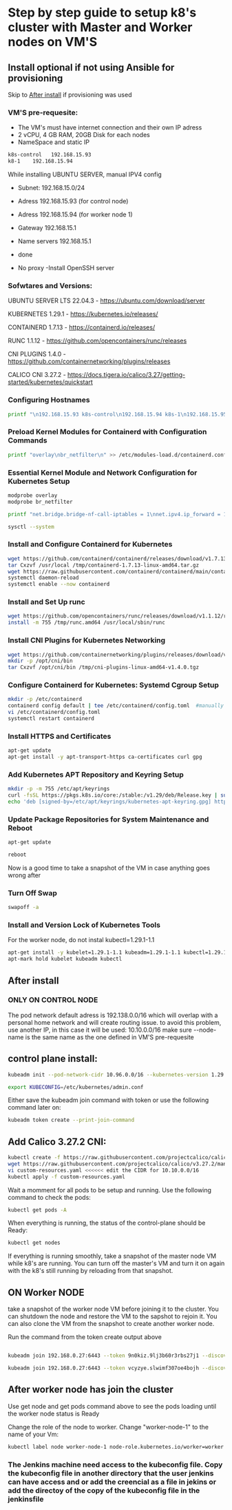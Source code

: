 # Step by step guide to setup k8's cluster with Master and Worker nodes on VM'S

## Install optional if not using Ansible for provisioning
Skip to [After install](#After-install) if provisioning was used

### VM'S pre-requesite:
- The VM's must have internet connection and their own IP adress
- 2 vCPU, 4 GB RAM, 20GB Disk for each nodes
- NameSpace and static IP
```sh
k8s-control   192.168.15.93
k8-1    192.168.15.94
```
While installing UBUNTU SERVER, manual IPV4 config
- Subnet: 192.168.15.0/24
- Adress 192.168.15.93 (for control node)
- Adress 192.168.15.94 (for worker node 1)
- Gateway 192.168.15.1
- Name servers 192.168.15.1
- done

- No proxy
-Install OpenSSH server

### Sofwtares and Versions:
UBUNTU SERVER LTS 22.04.3 - https://ubuntu.com/download/server

KUBERNETES 1.29.1         - https://kubernetes.io/releases/

CONTAINERD 1.7.13         - https://containerd.io/releases/

RUNC 1.1.12               - https://github.com/opencontainers/runc/releases

CNI PLUGINS 1.4.0         - https://github.com/containernetworking/plugins/releases

CALICO CNI 3.27.2         - https://docs.tigera.io/calico/3.27/getting-started/kubernetes/quickstart

### Configuring Hostnames
```sh
printf "\n192.168.15.93 k8s-control\n192.168.15.94 k8s-1\n192.168.15.95 k8s-2\n\n" >> /etc/hosts
```
### Preload Kernel Modules for Containerd with Configuration Commands
```sh
printf "overlay\nbr_netfilter\n" >> /etc/modules-load.d/containerd.conf
```

### Essential Kernel Module and Network Configuration for Kubernetes Setup
```sh
modprobe overlay
modprobe br_netfilter

printf "net.bridge.bridge-nf-call-iptables = 1\nnet.ipv4.ip_forward = 1\nnet.bridge.bridge-nf-call-ip6tables = 1\n" >> /etc/sysctl.d/99-kubernetes-cri.conf

sysctl --system
```

### Install and Configure Containerd for Kubernetes
```sh
wget https://github.com/containerd/containerd/releases/download/v1.7.13/containerd-1.7.13-linux-amd64.tar.gz -P /tmp/
tar Cxzvf /usr/local /tmp/containerd-1.7.13-linux-amd64.tar.gz
wget https://raw.githubusercontent.com/containerd/containerd/main/containerd.service -P /etc/systemd/system/
systemctl daemon-reload
systemctl enable --now containerd
```

### Install and Set Up runc
```sh
wget https://github.com/opencontainers/runc/releases/download/v1.1.12/runc.amd64 -P /tmp/
install -m 755 /tmp/runc.amd64 /usr/local/sbin/runc
```

### Install CNI Plugins for Kubernetes Networking
```sh
wget https://github.com/containernetworking/plugins/releases/download/v1.4.0/cni-plugins-linux-amd64-v1.4.0.tgz -P /tmp/
mkdir -p /opt/cni/bin
tar Cxzvf /opt/cni/bin /tmp/cni-plugins-linux-amd64-v1.4.0.tgz
```

### Configure Containerd for Kubernetes: Systemd Cgroup Setup
```sh
mkdir -p /etc/containerd
containerd config default | tee /etc/containerd/config.toml  #manually edit and change SystemdCgroup to true (not systemd_cgroup)
vi /etc/containerd/config.toml
systemctl restart containerd
```

### Install HTTPS and Certificates
```sh
apt-get update
apt-get install -y apt-transport-https ca-certificates curl gpg
```

### Add Kubernetes APT Repository and Keyring Setup
```sh
mkdir -p -m 755 /etc/apt/keyrings
curl -fsSL https://pkgs.k8s.io/core:/stable:/v1.29/deb/Release.key | sudo gpg --dearmor -o /etc/apt/keyrings/kubernetes-apt-keyring.gpg
echo 'deb [signed-by=/etc/apt/keyrings/kubernetes-apt-keyring.gpg] https://pkgs.k8s.io/core:/stable:/v1.29/deb/ /' | sudo tee /etc/apt/sources.list.d/kubernetes.list
```

### Update Package Repositories for System Maintenance and Reboot
```sh
apt-get update

reboot
```
Now is a good time to take a snapshot of the VM in case anything goes wrong after

### Turn Off Swap 
```sh
swapoff -a
```

### Install and Version Lock of Kubernetes Tools
For the worker node, do not instal kubectl=1.29.1-1.1

```sh
apt-get install -y kubelet=1.29.1-1.1 kubeadm=1.29.1-1.1 kubectl=1.29.1-1.1
apt-mark hold kubelet kubeadm kubectl
```


## After install
### ONLY ON CONTROL NODE
The pod network default adress is 192.138.0.0/16 which will overlap with a personal home network and will create routing issue.
to avoid this problem, use another IP, in this case it will be used: 10.10.0.0/16
make sure --node-name is the same name as the one defined in VM'S pre-requesite

## control plane install:
```sh
kubeadm init --pod-network-cidr 10.96.0.0/16 --kubernetes-version 1.29.1 --node-name k8s-control --apiserver-advertise-address 192.168.0.101

export KUBECONFIG=/etc/kubernetes/admin.conf 
```
Either save the kubeadm join command with token or use the following command later on:
```sh
kubeadm token create --print-join-command
```

## Add Calico 3.27.2 CNI: 
```sh
kubectl create -f https://raw.githubusercontent.com/projectcalico/calico/v3.27.2/manifests/tigera-operator.yaml
wget https://raw.githubusercontent.com/projectcalico/calico/v3.27.2/manifests/custom-resources.yaml
vi custom-resources.yaml <<<<<< edit the CIDR for 10.10.0.0/16
kubectl apply -f custom-resources.yaml
```

Wait a momment for all pods to be setup and running.
Use the following command to check the pods:
```sh
kubectl get pods -A
```

When everything is running, the status of the control-plane should be Ready:
```sh
kubectl get nodes
```

If everything is running smoothly, take a snapshot of the master node VM while k8's are running. You can turn off the master's VM and turn it on again with the k8's still running by reloading from that snapshot.

## ON Worker NODE
take a snapshot of the worker node VM before joining it to the cluster. You can shutdown the node and restore the VM to the sapshot to rejoin it. You can also clone the VM from the snapshot to create another worker node.

Run the command from the token create output above
```sh

kubeadm join 192.168.0.27:6443 --token 9n0kiz.9lj3b60r3rbs27j1 --discovery-token-ca-cert-hash sha256:33da70046c2b6972731c6d33dc83036f3f8a50dfa51137743a4cf8f816ad899e 

kubeadm join 192.168.0.27:6443 --token vcyzye.slwimf307oe4bojh --discovery-token-ca-cert-hash sha256:33da70046c2b6972731c6d33dc83036f3f8a50dfa51137743a4cf8f816ad899e 
```


## After worker node has join the cluster

Use get node and get pods command above to see the pods loading until the worker node status is Ready

Change the role of the node to worker. Change "worker-node-1" to the name of your Vm:

```sh
kubectl label node worker-node-1 node-role.kubernetes.io/worker=worker
```

### The Jenkins machine need access to the kubeconfig file. Copy the kubeconfig file in another directory that the user jenkins can have access and or add the creencial as a file in jekins or add the directoy of the copy of the kubeconfig file in the jenkinsfile
